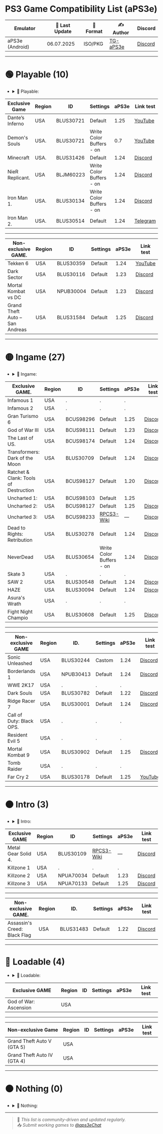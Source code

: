 # PS3 Game Compatibility List (aPS3e)

|    Emulator       | 📆 Last Update | 📌 Format        | ✍️ Author | Discord |
|-------------------|----------------|------------------|-----------|---------------|
| aPS3e (Android)   | 06.07.2025     | ISO/PKG          | [TG-aPS3e](https://t.me/aps3e) | [Discord](https://discord.gg/ky33BvhF) 

---

# 🟢 Playable (10) 
- <details> <summary>📜 Playable:</summary>
    Games that can be completed with playable performance and no game-breaking glitches`
|     Exclusive Game          |Region| ID        | Settings | aPS3e | Link test |
|-----------------------------|------|-----------|----------|-------|-----------|
| Dante’s Inferno             | USA  | BLUS30721 | Default  | 1.25  | [YouTube](https://youtu.be/VuOq6x7rTpA?si=FKHJ2PKbtVZjj9dg)| 
| Demon's Souls               | USA. | BLUS30721 | Write Color Buffers - on    | 0.7 | [YouTube](https://youtu.be/Tyel9zFYpGw?si=wcvwLFDWlL223dWs) |
| Minecraft                   | USA. | BLUS31426 | Default  | 1.24  | [Discord](https://discord.com/channels/1341258622348431400/1343170862374977567/1389226225146531901) |
| NieR Replicant.             | USA  | BLJM60223 | Write Color Buffers - on | 1.24 | [Discord](https://discord.com/channels/1341258622348431400/1343170862374977567/1388488544992891001) |
| Iron Man 1.                 | USA. | BLUS30134 | Write Color Buffers - on | 1.24 | [Discord](https://discord.com/channels/1341258622348431400/1343170862374977567/1387876907231740116) |
| Iron Man 2.                 | USA. | BLUS30514 | Default  | 1.24 | [Telegram](https://t.me/aps3eChat/16440) |
---                                                              
|Non-exclusive GAME.          |Region| ID        | Settings | aPS3e | Link test |
|-----------------------------|------|-----------|----------|-------|-----------|
| Tekken 6                    | USA  | BLUS30359 | Default  | 1.24  | [YouTube](https://youtu.be/r07fcpV_Hxw?si=_SiANX4xswMlVSoE) 
| Dark Sector                 | USA  | BLUS30116 | Default  | 1.23  | [Discord](https://discord.com/channels/1341258622348431400/1343170862374977567/1385336940626186241) 
| Mortal Kombat vs DC         | USA  | NPUB30004 | Default  | 1.23  | [Discord](https://discord.com/channels/1341258622348431400/1343170862374977567/1385093876716671099) 
| Grand Theft Auto – San Andreas | USA | BLUS31584 | Default | 1.25 | [Discord](https://discord.com/channels/1341258622348431400/1343170862374977567/1390403520376868944) 

---

# 🟡 Ingame (27)
- <details> <summary>📜 Ingame:</summary>
   Games that run but have serious glitches, performance issues, or can’t be finished
|Exclusive GAME.              |Region| ID        | Settings | aPS3e | Link test |
|-----------------------------|------|-----------|----------|-------|-----------|
| Infamous 1                  | USA  |.          |.         |.      |
| Infamous 2                  | USA  |.          |.         |.      |
| Gran Turismo 6              | USA  | BCUS98296 | Default  | 1.25  | [Discord](https://discord.com/channels/1341258622348431400/1343170862374977567/1390005937263345815) 
| God of War III              | USA  | BCUS98111 | Default  | 1.23  | [Discord](https://discord.com/channels/1341258622348431400/1343170862374977567/1385327283300077759) 
| The Last of US.             | USA  | BCUS98174 | Default  | 1.24  | [Discord](https://discord.com/channels/1341258622348431400/1342235536550526986/1388794391581429840) 
| Transformers: Dark of the Moon | USA | BLUS30709 | Default | 1.24 | [Discord](https://discord.com/channels/1341258622348431400/1343170862374977567/1388859005371154534) 
| Ratchet & Clank: Tools of Destruction| USA | BCUS98127 | Default | 1.20 | [Discord](https://discord.com/channels/1341258622348431400/1343170862374977567/1382475039571447950) 
| Uncharted 1:                | USA  | BCUS98103 | Default  | 1.25  |   
| Uncharted 2:                | USA  | BCUS98127 | Default  | 1.25  | [Discord](https://discord.com/channels/1341258622348431400/1342235536550526986/1391019600262729799) 
| Uncharted 3:                | USA  | BCUS98233 | [RPCS3-Wiki](https://wiki.rpcs3.net/index.php?title=Uncharted_3%3A_Drake%27s_Deception)   | —    | [Discord](https://discord.com/channels/1341258622348431400/1342235536550526986/1390279046415253554) 
| Dead to Rights: Retribution | USA  | BLUS30278 | Default | 1.24 | [Discord](https://discord.com/channels/1341258622348431400/1343170862374977567/1388610719293112331) 
| NeverDead                   | USA  | BLUS30654 | Write Color Buffers - on | 1.24 | [Discord](https://discord.com/channels/1341258622348431400/1343170862374977567/1388536557107150939) 
| Skate 3                     | USA  |.   |.         |.    |
| SAW 2                       | USA  | BLUS30548 | Default | 1.24 | [Discord](https://discord.com/channels/1341258622348431400/1343170862374977567/1388595195683016816) 
| HAZE                        | USA  | BLUS30094 | Default | 1.24 | [Discord](https://discord.com/channels/1341258622348431400/1343170862374977567/1389223096006742036) 
| Asura's Wrath               | USA  |.   |.         |.    |
| Fight Night Champio         | USA  | BLUS30608 | Default | 1.25 | [Discord](https://discord.com/channels/1341258622348431400/1343170862374977567/1390312126140383243) 

---

|   Non-exclusive GAME        |Region| ID.       | Settings | aPS3e | Link test |
|-----------------------------|------|-----------|----------|-------|-----------|
| Sonic Unleashed             | USA  | BLUS30244 | Castom   | 1.24  | [Discord](https://discord.com/channels/1341258622348431400/1343170862374977567/1387198984333955235) 
| Borderlands 1               | USA  | NPUB30413 | Default  | 1.24  | [Discord](https://discord.com/channels/1341258622348431400/1343170862374977567/1389295539639812327) 
| WWE 2K17                    | USA  |.          |.         |.      |
| Dark Souls                  | USA  | BLUS30782 | Default  | 1.22  | [Discord](https://discord.com/channels/1341258622348431400/1343170862374977567/1383508121405882442) 
| Ridge Racer 7               | USA  | BLUS30001 | Default  | 1.24  | [Discord](https://discord.com/channels/1341258622348431400/1343170862374977567/1387082297387388970) 
| Call of Duty: Black OPS.    | USA  |.          |.         |.      |
| Resident Evil 5             | USA  |.          |.         |.      |
| Mortal Kombat 9             | USA  | BLUS30902 | Default  | 1.25  | [Discord](https://discord.com/channels/1341258622348431400/1343170862374977567/1390665726377066547) 
| Tomb Raider                 | USA  |.          |.         |.      |
| Far Cry 2                   | USA  | BLUS30178 | Default  | 1.25  |  [YouTube](https://youtu.be/HtPN5E4u5hY?si=HVkO2algzZUa--rn) 

---

# 🟠 Intro (3)
- <details> <summary>📜 Intro:</summary>
  Games that show menus or intro scenes but don’t progress further`
|    Exclusive GAME           |Region| ID        | Settings | aPS3e | Link test   |
|-----------------------------|------|-----------|----------|-------|-------------|
| Metal Gear Solid 4.         | USA  | BLUS30109 | [RPCS3-Wiki](https://wiki.rpcs3.net/index.php?title=Uncharted_3%3A_Drake%27s_Deception) | — | [Discord](https://discord.com/channels/1341258622348431400/1342235536550526986/1390109393646911498) 
| Killzone 1                  | USA  |.          |.         |.     | 
| Killzone 2                  | USA  | NPUA70034 | Default  | 1.23 | [Discord](https://discord.com/channels/1341258622348431400/1343170862374977567/1386456870755110974)            
| Killzone 3                  | USA  | NPUA70133 | Default  | 1.25 | [Discord](https://discord.com/channels/1341258622348431400/1342235536550526986/1391178112548605993) 

---

|    Non-exclusive GAME.      |Region| ID.       | Settings | aPS3e | Link test |
|-----------------------------|------|-----------|----------|-------|-----------|
| Assassin's Creed: Black Flag| USA  | BLUS31483 | Default  | 1.22  | [Discord](https://discord.com/channels/1341258622348431400/1343170862374977567/1383578521338773534) |

---

# 🔴 Loadable (4)
- <details> <summary>📜 Loadable:</summary>
  Games that display a black screen with a framerate counter`
|    Exclusive GAME           |Region| ID | Settings | aPS3e | Link test |
|-----------------------------|------|----|----------|-------|-----------|
| God of War: Ascension       | USA  |    |          |       |           |
---
|    Non-exclusive Game       |Region| ID | Settings | aPS3e | Link test |
|-----------------------------|------|----|----------|-------|-----------|
| Grand Theft Auto V (GTA 5)  | USA  |    |          |       |           |
| Grand Theft Auto IV (GTA 4) | USA  |    |          |       |           |

---

# ⚫ Nothing (0)
- <details> <summary>📜 Nothing:</summary>
   Games that do not initialize or crash instantly.
---

> 🔄 *This list is community-driven and updated regularly.*  
> 📥 *Submit working games to [@aps3eChat](https://t.me/aps3eChat)*
